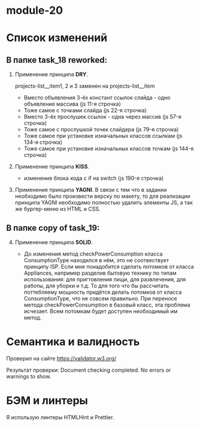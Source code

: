 # module-20
# Список изменений

## В папке task_18 reworked:

1.  Применение принципа **DRY**.

    projects-list\_\_item1, 2 и 3 заменен на projects-list\_\_item

    -   Вместо объявления 3-ёх констант ссылок слайда - одно объявление массива (js 11-я строчка)
    -   Тоже самое с точками слайда (js 22-я строчка)
    -   Вместо 3-ёх прослушек ссылок - одна через массив (js 57-я строчка)
    -   Тоже самое с прослушкой точек слайдера (js 79-я строчка)
    -   Тоже самое при установке изначальных классов ссылкам (js 134-я строчка)
    -   Тоже самое при установке изначальных классов точкам (js 144-я строчка)

2.  Применение принципа **KISS**.

    -   изменение блока кода с if на switch (js 190-я строчка)
   
3.  Применение принципа **YAGNI**.
   В связи с тем что в задании необходимо было произвести верску по макету, то для реализации принципа YAGNI необходимо полностью удалить элементы JS, а так же бургер-меню из HTML и CSS.

## В папке copy of task_19:

4. Применение принципа **SOLID**.

    - До изменения метод checkPowerConsumption класса ConsumptionType находился в нём, это не соотвествует принципу ISP. Если мне понадобится сделать потомков от классa Appliances, например разделив бытовую технику по типам использования: для пригтовления пищи, для развлечения, для работы, для уборки и т.д. То для того что бы рассчитать поттебляему мощность придётся делать потомков от класса ConsumptionType, что не совсем правильно. При переносе метода checkPowerConsumption в базовый класс, эта проблема исчезает. Всем потомкам будет доступен необходимый им метод.

# Семантика и валидность

Проверил на сайте https://validator.w3.org/

Результат проверки: Document checking completed. No errors or warnings to show.

# БЭМ и линтеры

Я использую линтеры HTMLHint и Prettier.

